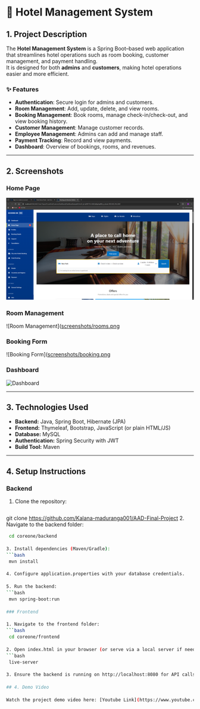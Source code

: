 # 🏨 Hotel Management System

## 1. Project Description
The **Hotel Management System** is a Spring Boot–based web application that streamlines hotel operations such as room booking, customer management, and payment handling.  
It is designed for both **admins** and **customers**, making hotel operations easier and more efficient.

### ✨ Features
- **Authentication**: Secure login for admins and customers.
- **Room Management**: Add, update, delete, and view rooms.
- **Booking Management**: Book rooms, manage check-in/check-out, and view booking history.
- **Customer Management**: Manage customer records.
- **Employee Management**: Admins can add and manage staff.
- **Payment Tracking**: Record and view payments.
- **Dashboard**: Overview of bookings, rooms, and revenues.

---

## 2. Screenshots

### Home Page  
![Home Page](https://raw.githubusercontent.com/Kalana-maduranga001/AAD-Final-Project/refs/heads/main/FrountEnd/screenshort/2.PNG)

### Room Management  
![Room Management]([screenshots/rooms.png](https://raw.githubusercontent.com/Kalana-maduranga001/AAD-Final-Project/refs/heads/main/FrountEnd/screenshort/3.PNG)

### Booking Form  
![Booking Form]([screenshots/booking.png](https://raw.githubusercontent.com/Kalana-maduranga001/AAD-Final-Project/refs/heads/main/FrountEnd/screenshort/5.PNG)

### Dashboard  
![Dashboard]([screenshots/dashboard.png](https://raw.githubusercontent.com/Kalana-maduranga001/AAD-Final-Project/refs/heads/main/FrountEnd/screenshort/1.PNG))

---

## 3. Technologies Used
- **Backend:** Java, Spring Boot, Hibernate (JPA)
- **Frontend:** Thymeleaf, Bootstrap, JavaScript (or plain HTML/JS)
- **Database:** MySQL
- **Authentication:** Spring Security with JWT
- **Build Tool:** Maven

---

## 4. Setup Instructions
### Backend
1. Clone the repository:
   ```bash
  git clone https://github.com/Kalana-maduranga001/AAD-Final-Project
2. Navigate to the backend folder:
   ```bash
    cd coreone/backend

3. Install dependencies (Maven/Gradle):
   ```bash
    mvn install

4. Configure application.properties with your database credentials.

5. Run the backend:
   ```bash
    mvn spring-boot:run

### Frontend

1. Navigate to the frontend folder:
   ```bash
    cd coreone/frontend

2. Open index.html in your browser (or serve via a local server if needed):
   ```bash
    live-server

3. Ensure the backend is running on http://localhost:8080 for API calls.

## 4. Demo Video

Watch the project demo video here: [Youtube Link](https://www.youtube.com/watch?v=fbbNRNAX2Yk)
